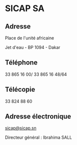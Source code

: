 # SICAP SA

**Adresse**
-----------

Place de l'unité africaine  
  
Jet d'eau - BP 1094 - Dakar

**Téléphone**
-------------

33 865 16 00/ 33 865 16 48/64

**Télécopie**
-------------

33 824 88 60

**Adresse électronique**
------------------------

[sicap@sicap.sn](../../../services/sicapsicapsn.md)

Directeur général : Ibrahima SALL